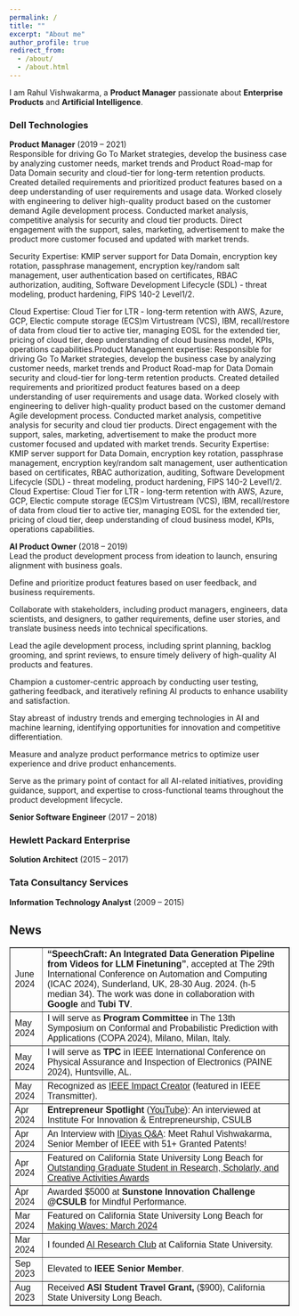 ```yaml
---
permalink: /
title: ""
excerpt: "About me"
author_profile: true
redirect_from: 
  - /about/
  - /about.html
---
```



<head>
<style>
table {
  font-family: arial, sans-serif;
  border-collapse: collapse;
  width: 100%;
}

td, th {
  border: 1px solid #dddddd;
  text-align: left;
  padding: 8px;
}

tr:nth-child(even) {
  background-color: #dddddd;
}
</style>
</head>


I am Rahul Vishwakarma, a **Product Manager** passionate about **Enterprise Products** and **Artificial Intelligence**.



### Dell Technologies
**Product Manager** (2019 – 2021)  
Responsible for driving Go To Market strategies, develop the business case by analyzing customer needs, market trends and Product Road-map for Data Domain security and cloud-tier for long-term retention products. Created detailed requirements and prioritized product features based on a deep understanding of user requirements and usage data. Worked closely with engineering to deliver high-quality product based on the customer demand Agile development process. Conducted market analysis, competitive analysis for security and cloud tier products. Direct engagement with the support, sales, marketing, advertisement to make the product more customer focused and updated with market trends.

Security Expertise: KMIP server support for Data Domain, encryption key rotation, passphrase management, encryption key/random salt management, user authentication based on certificates, RBAC authorization, auditing, Software Development Lifecycle (SDL) - threat modeling, product hardening, FIPS 140-2 Level1/2.

Cloud Expertise: Cloud Tier for LTR - long-term retention with AWS, Azure, GCP, Electic compute storage (ECS)m Virtustream (VCS), IBM, recall/restore of data from cloud tier to active tier, managing EOSL for the extended tier, pricing of cloud tier, deep understanding of cloud business model, KPIs, operations capabilities.Product Management expertise: Responsible for driving Go To Market strategies, develop the business case by analyzing customer needs, market trends and Product Road-map for Data Domain security and cloud-tier for long-term retention products. Created detailed requirements and prioritized product features based on a deep understanding of user requirements and usage data. Worked closely with engineering to deliver high-quality product based on the customer demand Agile development process. Conducted market analysis, competitive analysis for security and cloud tier products. Direct engagement with the support, sales, marketing, advertisement to make the product more customer focused and updated with market trends. Security Expertise: KMIP server support for Data Domain, encryption key rotation, passphrase management, encryption key/random salt management, user authentication based on certificates, RBAC authorization, auditing, Software Development Lifecycle (SDL) - threat modeling, product hardening, FIPS 140-2 Level1/2. Cloud Expertise: Cloud Tier for LTR - long-term retention with AWS, Azure, GCP, Electic compute storage (ECS)m Virtustream (VCS), IBM, recall/restore of data from cloud tier to active tier, managing EOSL for the extended tier, pricing of cloud tier, deep understanding of cloud business model, KPIs, operations capabilities.


**AI Product Owner** (2018 – 2019)  
Lead the product development process from ideation to launch, ensuring alignment with business goals.

Define and prioritize product features based on user feedback, and business requirements.

Collaborate with stakeholders, including product managers, engineers, data scientists, and designers, to gather requirements, define user stories, and translate business needs into technical specifications.

Lead the agile development process, including sprint planning, backlog grooming, and sprint reviews, to ensure timely delivery of high-quality AI products and features.

Champion a customer-centric approach by conducting user testing, gathering feedback, and iteratively refining AI products to enhance usability and satisfaction.

Stay abreast of industry trends and emerging technologies in AI and machine learning, identifying opportunities for innovation and competitive differentiation.

Measure and analyze product performance metrics to optimize user experience and drive product enhancements.

Serve as the primary point of contact for all AI-related initiatives, providing guidance, support, and expertise to cross-functional teams throughout the product development lifecycle.

**Senior Software Engineer** (2017 – 2018)



### Hewlett Packard Enterprise
**Solution Architect** (2015 – 2017)

### Tata Consultancy Services
**Information Technology Analyst** (2009 – 2015)


## News 
<body>
<table border="1">

  <tr>
    <td>June 2024</td>
    <td><strong>“SpeechCraft: An Integrated Data Generation Pipeline from Videos for LLM Finetuning”</strong>, accepted at The 29th International Conference on Automation and Computing (ICAC 2024), Sunderland, UK, 28-30 Aug. 2024. (h-5 median 34). The work was done in collaboration with <strong>Google</strong> and <strong>Tubi TV</strong>.</td>
  </tr>

  <tr>
    <td>May 2024</td>
    <td>I will serve as <strong>Program Committee</strong> in The 13th Symposium on Conformal and Probabilistic Prediction with Applications (COPA 2024), Milano, Milan, Italy.</td>
  </tr>

  <tr>
    <td>May 2024</td>
    <td>I will serve as <strong>TPC</strong> in IEEE International Conference on Physical Assurance and Inspection of Electronics (PAINE 2024), Huntsville, AL.</td>
  </tr>

  <tr>
    <td>May 2024</td>
    <td>Recognized as <a href="https://transmitter.ieee.org/author/rahulvishwakarma/">IEEE Impact Creator</a> (featured in IEEE Transmitter).</td>
  </tr>

  <tr>
    <td>Apr 2024</td>
    <td><strong>Entrepreneur Spotlight</strong> (<a href="https://www.youtube.com/watch?v=yD4Z8FDQ02Q">YouTube</a>): An interviewed at Institute For Innovation & Entrepreneurship, CSULB </td>
  </tr>
  
  <tr>
    <td>Apr 2024</td>
    <td> An Interview with <a href="https://idiyas.com/blog/idiyas-qa-meet-rahul-vishwakarma-senior-member-of-ieee-with-51-granted-patents/">IDiyas Q&A</a>: Meet Rahul Vishwakarma, Senior Member of IEEE with 51+ Granted Patents! </td>
  </tr>


  <tr>
    <td>Apr 2024</td>
    <td> Featured on California State University Long Beach for <a href="https://www.csulb.edu/office-of-the-provost/university-achievement-awards">Outstanding Graduate Student in Research, Scholarly, and Creative Activities Awards</a>  </td>
  </tr>

  <tr>
    <td>Apr 2024</td>
    <td>Awarded $5000 at <strong>Sunstone Innovation Challenge @CSULB</strong> for Mindful Performance.</td>
  </tr>


  <tr>
    <td>Mar 2024</td>
    <td>Featured on California State University Long Beach for <a href="https://www.csulb.edu/news/making-waves/article/making-waves-march-2024">Making Waves: March 2024</a></td>
  </tr>



  <tr>
    <td>Mar 2024</td>
    <td>I founded <a href="https://www.csulb.edu/college-of-engineering/article/ai-research-club-launches">AI Research Club</a> at California State University. </td>
  </tr>

  <tr>
    <td>Sep 2023</td>
    <td>Elevated to <strong>IEEE Senior Member</strong>.</td>
  </tr>

  <tr>
    <td>Aug 2023</td>
    <td>Received <strong>ASI Student Travel Grant,</strong> ($900), California State University Long Beach.</td>
  </tr>

</table>
</body>